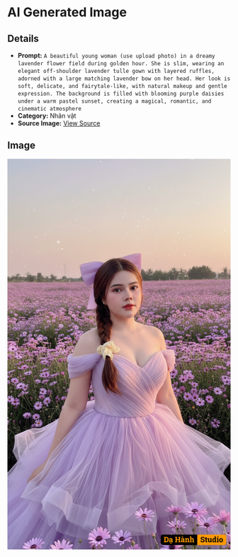 # AI Generated Image

## Details
- **Prompt:** `A beautiful young woman (use upload photo) in a dreamy lavender flower field during golden hour. She is slim, wearing an elegant off-shoulder lavender tulle gown with layered ruffles, adorned with a large matching lavender bow on her head. Her look is soft, delicate, and fairytale-like, with natural makeup and gentle expression. The background is filled with blooming purple daisies under a warm pastel sunset, creating a magical, romantic, and cinematic atmosphere
`
- **Category:** Nhân vật
- **Source Image:** [View Source](https://raw.githubusercontent.com/lenzcomvth/ImageLibrary/main/Female.png)

## Image
![AI Generated Image](./image-2025-10-04T08-06-55-589Z.png)